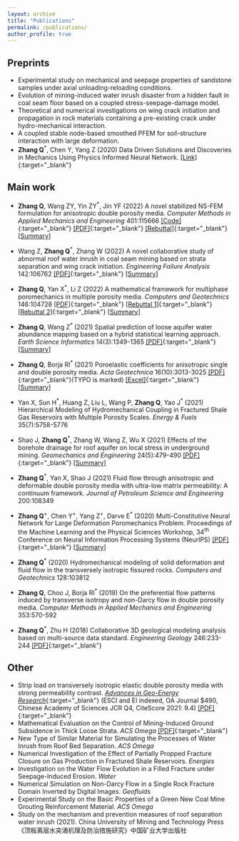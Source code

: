 ```yaml
---
layout: archive
title: "Publications"
permalink: /publications/
author_profile: true
---
```


<!-- {% if author.googlescholar %}
  You can also find my articles on <u><a href="{{author.googlescholar}}">my Google Scholar profile</a>.</u>
{% endif %}

{% include base_path %}

{% for post in site.publications reversed %}
  {% include archive-single.html %}
{% endfor %} -->

## Preprints

- Experimental study on mechanical and seepage properties of sandstone samples under axial unloading-reloading conditions.
- Evolution of mining-induced water inrush disaster from a hidden fault in coal seam floor based on a coupled stress-seepage-damage model.
- Theoretical and numerical investigations on wing crack initiation and propagation in rock materials containing a pre-existing crack under hydro-mechanical interaction.
- A coupled stable node-based smoothed PFEM for soil-structure interaction with large deformation.
- **Zhang Q**<sup>\*</sup>, Chen Y, Yang Z (2020) Data Driven Solutions and Discoveries in Mechanics Using Physics Informed Neural Network. [[Link]](https://doi.org/10.20944/preprints202006.0258.v1){:target="_blank"}



## Main work

- **Zhang Q**, Wang ZY, Yin ZY<sup>\*</sup>, Jin YF (2022) A novel stabilized NS-FEM formulation for anisotropic double porosity media. *Computer Methods in Applied Mechanics and Engineering* 401:115666 [[Code]](https://github.com/qizhang94/GEOKEYFEM_HM/releases){:target="_blank"} [[PDF]](../files/CMAME_115666.pdf){:target="_blank"} [[Rebuttal]](../files/CMAME_115666_Rebuttal.pdf){:target="_blank"}
    [<a href="javascript:void(0)" onclick="(function(target, id) { if ($('#' + id).css('display') == 'block') { $('#' + id).hide('fast'); $(target).text('Summary') } else { $('#' + id).show('fast'); $(target).text('Summary▲') } })(this, 'ZhangCMAME22');">Summary</a>]
<div id="ZhangCMAME22" style="display:none;">
<pre  style="white-space: normal; word-break: keep-all; background-color: #EBECE4">
Self-consistent extension of linear poroelasticity to overlapping scales of porosity within fluid-saturated anisotropic materials is developed. The coefficient matrix of poromechanical properties considering anisotropy is firstly derived from the corresponding intrinsic properties of its single porosity constituents. The momentum supply term arising from the mass transfer is also quantitatively analyzed. To provide further insight into the theory, numerical values of the poroelastic coefficients are calculated for sandstone that are consistent with the material parameters reported by prominent authors. Then, the node-based smoothed finite element method (NS-FEM) is extended to implement the coupled double porosity flow and deformation formulation. In order to provide numerical stability and accuracy, a modified nodal integration scheme based on multiple stress points over the smoothing domain (SD) and the polynomial pressure projection (PPP) scheme are further implemented in the NS-FEM. Next, four benchmark tests are simulated and compared with reference solutions, based on which the correctness of the proposed NS-FEM formulation is verified and the generalizability of the derived anisotropic double porosity model is confirmed. Finally, the elastoplastic response of double porosity media is investigated, including the impact of permeability anisotropy, the impact of permeability contrast, and the impact of strain-softening.
</pre></div>


- Wang Z, **Zhang Q**<sup>\*</sup>, Zhang W (2022) A novel collaborative study of abnormal roof water inrush in coal seam mining based on strata separation and wing crack initiation. *Engineering Failure Analysis* 142:106762 [[PDF]](../files/EFA_106762.pdf){:target="_blank"}
    [<a href="javascript:void(0)" onclick="(function(target, id) { if ($('#' + id).css('display') == 'block') { $('#' + id).hide('fast'); $(target).text('Summary') } else { $('#' + id).show('fast'); $(target).text('Summary▲') } })(this, 'WangEFA22');">Summary</a>]
<div id="WangEFA22" style="display:none;">
<pre  style="white-space: normal; word-break: keep-all; background-color: #EBECE4">
Separation water inrush poses a potential threat to safe mining on the working face, whose mechanism should be investigated in order to take better prevention and control measures. In this study, aiming at the problem of separation water inrush under hydrostatic pressure, the 21805 working face of the Yushujing coal mine was chosen as the research object to establish an in-house similar simulation experiment. The experiment could reveal the evolution law of bed separation space, the process of water accumulation in bed separation space, and the breaking characteristics of separation water inrush. Meanwhile, in order to theoretically interpret the evolution of water-conducting fractured zone (WCFZ), an analytical model for wing crack initiation from compression-shear fracture and tension-shear fracture that considers T-stress was derived. The analytical model comprehensively considers the effects of overlying strata load and aquifer water pressure, fracture geometry, and rock properties. The results show that the time of separation water inrush obtained by the similar simulation experiment is consistent with the field result, and the orientation of new cracks generated due to water injection also coincides with the analytical solution. In addition, it is found that the development of bed separation space is a long-term process, which can provide a theoretical basis for the prevention and control of separation water inrush.
</pre></div>


- **Zhang Q**, Yan X<sup>\*</sup>, Li Z (2022) A mathematical framework for multiphase poromechanics in multiple porosity media. *Computers and Geotechnics* 146:104728 [[PDF]](../files/CAGT_104728.pdf){:target="_blank"} [[Rebuttal 1]](../files/CAGT_104728_Rebuttal-pdf){:target="_blank"} [[Rebuttal 2]](../files/CAGT_104728_Rebuttal2.pdf){:target="_blank"}
    [<a href="javascript:void(0)" onclick="(function(target, id) { if ($('#' + id).css('display') == 'block') { $('#' + id).hide('fast'); $(target).text('Summary') } else { $('#' + id).show('fast'); $(target).text('Summary▲') } })(this, 'ZhangCAGT22');">Summary</a>]
<div id="ZhangCAGT22" style="display:none;">
<pre  style="white-space: normal; word-break: keep-all; background-color: #EBECE4">
Unconventional geomaterials often exhibit multi-modal pore size distribution. We have developed a comprehensive framework for porous media exhibiting multiple porosity scales that are saturated with one or two types of fluids using mixture theory. Both the governing equations and constitutive laws have been clearly derived and identified, respectively. The effective stress emerged from the energy balance equation is adoptable for both elastic and elastoplastic deformations, in which pore fractions and saturations play a central role. The proposed model is general in a sense that it works for both uncoupled simulation and coupled simulation. The field equations for uncoupled flow simulation are solved using the Laplace transform and numerical Laplace inversion methods. By visualizing the dimensionless results, we can gain a quantitative insight of the different stages in the depletion process of a naturally fractured reservoir. For coupled flow and geomechanics simulation, a strip load problem and a two-phase flow in a deformable 3D reservoir problem illustrate the impacts of plasticity, multiple porosity, inter-porosity exchange, and capillary pressure on the system response.
</pre></div>


- **Zhang Q**, Wang Z<sup>\*</sup> (2021) Spatial prediction of loose aquifer water abundance mapping based on a hybrid statistical learning approach. *Earth Science Informatics* 14(3):1349-1365 [[PDF]](../files/ESIN_2021.pdf){:target="_blank"}
    [<a href="javascript:void(0)" onclick="(function(target, id) { if ($('#' + id).css('display') == 'block') { $('#' + id).hide('fast'); $(target).text('Summary') } else { $('#' + id).show('fast'); $(target).text('Summary▲') } })(this, 'ZhangESIN21');">Summary</a>]
<div id="ZhangESIN21" style="display:none;">
<pre  style="white-space: normal; word-break: keep-all; background-color: #EBECE4">
In order to study and prevent water hazards in coal mines under thick loose strata, we need to make correct assessments of their water abundance levels based on the limited borehole data. According to the multi-source information composite principle, five main influencing factors of water abundance are chosen, and they are: the aquifer thickness, the thickness ratio between sandy and clayey layers, the consumption of the drilling fluid, the core recovery rate, and the hydraulic conductivity. Their spatial variations in the whole study area could be inferred from Kriging interpolation. Next, we have developed a novel off-the-shelf two-step assessment approach. In the first step, we apply a dimensionality reduction technique called Fisher discriminant analysis (FDA) to project the original normalized data into a low-dimensional space, which is convenient for data visualization. In this projection process, we want to keep the original information as much as possible. In the second step, we train three classification algorithms on the same transformed low-dimensional data to predict the water abundance level, and leave-one-out cross-validation is used to validate our proposed method due to data sparsity. Finally, the comprehensive zoning map of the study area's water abundance level is established, which can provide scientific guidance for the mining operations and prevention of mine water hazards in this region. The whole process is further elaborated through a case study of the Baodian coal mine, from which we are able to know the location with the highest water abundance level.
</pre></div>



- **Zhang Q**, Borja RI<sup>\*</sup> (2021) Poroelastic coefficients for anisotropic single and double porosity media. *Acta Geotechnica* 16(10):3013-3025 [[PDF]](../files/ACTA_GEOT.pdf){:target="_blank"}(TYPO is marked) [[Excel]](https://github.com/qizhang94/GEOKEYFEM_HM/releases/tag/v4.0.0){:target="_blank"}
    [<a href="javascript:void(0)" onclick="(function(target, id) { if ($('#' + id).css('display') == 'block') { $('#' + id).hide('fast'); $(target).text('Summary') } else { $('#' + id).show('fast'); $(target).text('Summary▲') } })(this, 'ZhangAGEO21');">Summary</a>]
<div id="ZhangAGEO21" style="display:none;">
<pre  style="white-space: normal; word-break: keep-all; background-color: #EBECE4">
Closed-form expressions for poroelastic coefficients are derived for anisotropic materials exhibiting single and double porosity. A novel feature of the formulation is the use of the principle of superposition to derive the governing mass conservation equations from which analytical expressions for the Biot tensor and Biot moduli, among others, are derived. For single porosity media, the mass conservation equation derived from the principle of superposition is shown to be identical to the one derived from continuum principle of thermodynamics, thus confirming the veracity of both formulations and suggesting that this conservation equation can be derived in more than one way. To provide further insight into the theory, numerical values of the poroelastic coefficients are calculated for granite and sandstone that are consistent with the material parameters reported by prominent authors. In this way, modelers are guided on how to determine these coefficients in the event that they use the theory for full-scale modeling and simulations.
</pre></div>



- Yan X, Sun H<sup>\*</sup>, Huang Z, Liu L, Wang P, **Zhang Q**, Yao J<sup>\*</sup> (2021) Hierarchical Modeling of Hydromechanical Coupling in Fractured Shale Gas Reservoirs with Multiple Porosity Scales. *Energy & Fuels* 35(7):5758-5776



- Shao J, **Zhang Q**<sup>\*</sup>, Zhang W, Wang Z, Wu X (2021) Effects of the borehole drainage for roof aquifer on local stress in underground mining. *Geomechanics and Engineering* 24(5):479-490 [[PDF]](../files/GAE09290C_online.pdf){:target="_blank"}
    [<a href="javascript:void(0)" onclick="(function(target, id) { if ($('#' + id).css('display') == 'block') { $('#' + id).hide('fast'); $(target).text('Summary') } else { $('#' + id).show('fast'); $(target).text('Summary▲') } })(this, 'ShaoGAE21');">Summary</a>]
<div id="ShaoGAE21" style="display:none;">
<pre  style="white-space: normal; word-break: keep-all; background-color: #EBECE4">
Pre-drainage of groundwater in the roof aquifer by boreholes is the main method for prevention of roof water disaster, and the drop in the water level during the drainage leads to the variation of the local stress in the overlying strata. Based on a multitude of boreholes for groundwater drainage from aquifer above the 1303 mining face of Longyun Coal Mine, theoretical analysis and numerical simulation are used to investigate the local stress variation in the process of borehole drainage. The results show that due to the drop in the water level of the roof aquifer during the drainage, the stress around the borehole gradually evolved. From the center of the borehole to the outside, a stress-relaxed zone, a stress-elevated zone, and a stress-recovered zone are sequentially formed. Along with the expansion of drainage influence, the stress peak in the stress-elevated zone also moves to the outside. When the radius of influence develops to the maximum, the stress peak position no longer moves outward. When the coal mining face advances to the drainage influence range, the abutment pressure in front of the mining face is superimposed with the high local stress around the borehole, which increases the risk of stress concentration. The present study provides a reference for the stress concentration caused by borehole drainage, which can be potentially utilized in the optimal arrangement of drainage boreholes in underground mining.
</pre></div>



- **Zhang Q**<sup>\*</sup>, Yan X, Shao J (2021) Fluid flow through anisotropic and deformable double porosity media with ultra-low matrix permeability: A continuum framework. *Journal of Petroleum Science and Engineering* 200:108349



- **Zhang Q**<sup>\+</sup>, Chen Y<sup>\+</sup>, Yang Z<sup>\+</sup>, Darve E<sup>\*</sup> (2020) Multi-Constitutive Neural Network for Large Deformation Poromechanics Problem. Proceedings of the Machine Learning and the Physical Sciences Workshop, 34<sup>th</sup> Conference on Neural Information Processing Systems (NeurIPS) [[PDF]](../files/2010.15549.pdf){:target="_blank"}
    [<a href="javascript:void(0)" onclick="(function(target, id) { if ($('#' + id).css('display') == 'block') { $('#' + id).hide('fast'); $(target).text('Summary') } else { $('#' + id).show('fast'); $(target).text('Summary▲') } })(this, 'MCNN');">Summary</a>]
<div id="MCNN" style="display:none;">
<pre  style="white-space: normal; word-break: keep-all; background-color: #EBECE4">
In this paper, we study the problem of large-strain consolidation in poromechanics with deep neural networks (DNN). Given different material properties and different loading conditions, the goal is to predict pore pressure and settlement. We propose a novel method *multi-constitutive neural network* (MCNN) such that one model can solve several different constitutive laws. We introduce a one-hot encoding vector as an additional input vector, which is used to label the constitutive law we wish to solve. Then we build a DNN which takes $(\hat{X}, \hat{t})$ as input along with a constitutive law label and outputs the corresponding solution. It is the first time, to our knowledge, that we can evaluate multi-constitutive laws through only one training process while still obtaining good accuracies. We found that MCNN trained to solve multiple PDEs outperforms individual neural network solvers trained with PDE in some cases.
</pre></div>


- **Zhang Q**<sup>\*</sup> (2020) Hydromechanical modeling of solid deformation and fluid flow in the transversely isotropic fissured rocks. *Computers and Geotechnics* 128:103812


- **Zhang Q**, Choo J, Borja RI<sup>\*</sup> (2019) On the preferential flow patterns induced by transverse isotropy and non-Darcy flow in double porosity media. *Computer Methods in Applied Mechanics and Engineering* 353:570-592



- **Zhang Q**<sup>\*</sup>, Zhu H (2018) Collaborative 3D geological modeling analysis based on multi-source data standard. *Engineering Geology* 246:233-244 [[PDF]](../files/ENGEO-myfirstsci.pdf){:target="_blank"}


## Other

- Strip load on transversely isotropic elastic double porosity media with strong permeability contrast. [*Advances in Geo-Energy Research*](https://www.yandy-ager.com/index.php/ager/index){:target="_blank"} (ESCI and EI indexed, OA Journal $490, Chinese Academy of Sciences JCR Q4, CiteScore 2021: 9.4) [[PDF]](../files/AGER_20210402.pdf){:target="_blank"}
- Mathematical Evaluation on the Control of Mining-Induced Ground Subsidence in Thick Loose Strata. *ACS Omega* [[PDF]](../files/ACSO.pdf){:target="_blank"}
- New Type of Similar Material for Simulating the Processes of Water Inrush from Roof Bed Separation. *ACS Omega*
- Numerical Investigation of the Effect of Partially Propped Fracture Closure on Gas Production in Fractured Shale Reservoirs. *Energies*
- Investigation on the Water Flow Evolution in a Filled Fracture under Seepage-Induced Erosion. *Water*
- Numerical Simulation on Non-Darcy Flow in a Single Rock Fracture Domain Inverted by Digital Images. *Geofluids*
- Experimental Study on the Basic Properties of a Green New Coal Mine Grouting Reinforcement Material. *ACS Omega*
- Study on the mechanism and prevention measures of roof separation water inrush (2021). China University of Mining and Technology Press《顶板离层水突涌机理及防治措施研究》中国矿业大学出版社
